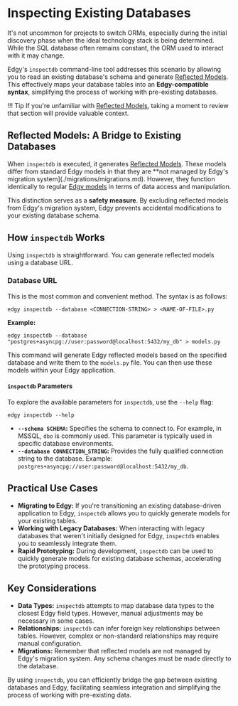 # Inspecting Existing Databases

It's not uncommon for projects to switch ORMs, especially during the initial discovery phase when the ideal technology stack is being determined. While the SQL database often remains constant, the ORM used to interact with it may change.

Edgy's `inspectdb` command-line tool addresses this scenario by allowing you to read an existing database's schema and generate [Reflected Models](./reflection/reflection.md). This effectively maps your database tables into an **Edgy-compatible syntax**, simplifying the process of working with pre-existing databases.

!!! Tip
    If you're unfamiliar with [Reflected Models](./reflection/reflection.md), taking a moment to review that section will provide valuable context.

## Reflected Models: A Bridge to Existing Databases

When `inspectdb` is executed, it generates [Reflected Models](./reflection/reflection.md). These models differ from standard Edgy models in that they are **not managed by Edgy's migration system](./migrations/migrations.md). However, they function identically to regular [Edgy models](./models.md) in terms of data access and manipulation.

This distinction serves as a **safety measure**. By excluding reflected models from Edgy's migration system, Edgy prevents accidental modifications to your existing database schema.

## How `inspectdb` Works

Using `inspectdb` is straightforward. You can generate reflected models using a database URL.

### Database URL

This is the most common and convenient method. The syntax is as follows:

```shell
edgy inspectdb --database <CONNECTION-STRING> > <NAME-OF-FILE>.py
```

**Example:**

```shell
edgy inspectdb --database "postgres+asyncpg://user:password@localhost:5432/my_db" > models.py
```

This command will generate Edgy reflected models based on the specified database and write them to the `models.py` file. You can then use these models within your Edgy application.

#### `inspectdb` Parameters

To explore the available parameters for `inspectdb`, use the `--help` flag:

```shell
edgy inspectdb --help
```

* **`--schema SCHEMA`:** Specifies the schema to connect to. For example, in MSSQL, `dbo` is commonly used. This parameter is typically used in specific database environments.
* **`--database CONNECTION_STRING`:** Provides the fully qualified connection string to the database. Example: `postgres+asyncpg://user:password@localhost:5432/my_db`.

## Practical Use Cases

* **Migrating to Edgy:** If you're transitioning an existing database-driven application to Edgy, `inspectdb` allows you to quickly generate models for your existing tables.
* **Working with Legacy Databases:** When interacting with legacy databases that weren't initially designed for Edgy, `inspectdb` enables you to seamlessly integrate them.
* **Rapid Prototyping:** During development, `inspectdb` can be used to quickly generate models for existing database schemas, accelerating the prototyping process.

## Key Considerations

* **Data Types:** `inspectdb` attempts to map database data types to the closest Edgy field types. However, manual adjustments may be necessary in some cases.
* **Relationships:** `inspectdb` can infer foreign key relationships between tables. However, complex or non-standard relationships may require manual configuration.
* **Migrations:** Remember that reflected models are not managed by Edgy's migration system. Any schema changes must be made directly to the database.

By using `inspectdb`, you can efficiently bridge the gap between existing databases and Edgy, facilitating seamless integration and simplifying the process of working with pre-existing data.
